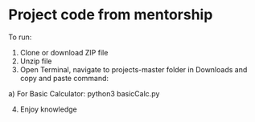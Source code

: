 # Project code from mentorship

To run:

1) Clone or download ZIP file
2) Unzip file
3) Open Terminal, navigate to projects-master folder in Downloads and copy and paste command:
  
  a) For Basic Calculator:  python3 basicCalc.py

4) Enjoy knowledge 
  
